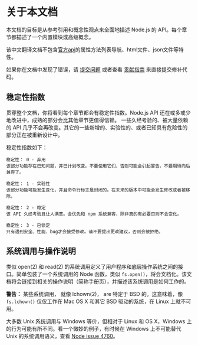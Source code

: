 # 关于本文档

<!-- type=misc -->

本文档的目标是从参考引用和概念性观点来全面地描述 Node.js 的 API。每个章节都描述了一个内置模块或高级概念。

该中文翻译文档不包含[官方api](https://nodejs.org/dist/latest-v4.x/docs/api/)的属性方法列表导航、html文件、json文件等特性。


如果你在文档中发现了错误，请 [提交问题](https://github.com/nodejs/node/issues/new) 或者查看 [贡献指南](https://github.com/nodejs/node/blob/master/CONTRIBUTING.md) 来直接提交修补代码。

## 稳定性指数

<!--type=misc-->

贯穿整个文档，你将看到每个章节都会有稳定性指数。Node.js API 还在或多或少地改进中，成熟的部分会比其他章节更值得信赖。  一些久经考验的、被大量依赖的 API 几乎不会再改变。其它的一些新增的、实验性的、或者已知具有危险性的部分正在被重新设计中。

稳定性指数如下：

```
稳定性： 0 - 弃用
该部分功能存在已知问题，并已计划改变。不要使用它们，否则可能会引起警告。不要期待向后兼容了。
```

```
稳定性： 1 - 实验性
该部分功能可能发生变化，并且命令行标志是封闭的。在未来的版本中可能会发生修改或者被移除。
```

```
稳定性： 2 - 稳定
该 API 久经考验且让人满意。会优先和 npm 系统兼容，除非真的有必要否则不会变化。
```

```
稳定性： 3 - 已锁定
只有遇到安全、性能、bug才会接受修改。请不要提出更改建议，否则会被拒绝。
```

## 系统调用与操作说明

类似 open(2) 和 read(2) 的系统调用定义了用户程序和底层操作系统之间的接口。简单包装了一个系统调用的 Node 函数，类似 `fs.open()`，将会文档化。该文档将会链接到相关的操作说明（简称手册页），并描述该系统调用是如何工作的。

**警告：** 某些系统调用， 就像 lchown(2)， are 特定于 BSD 的。这意味着，像 `fs.lchown()` 仅仅工作在 Mac OS X 和其它 BSD 驱动的系统，在 Linux 上就不可用。

大多数 Unix 系统调用与 Windows 等价，但相对于 Linux 和 OS X，Windows 上的行为可能有所不同。看一个微妙的例子，有时候在 Windows 上不可能替代 Unix 的系统调用语义，查看 [Node issue 4760](https://github.com/nodejs/node/issues/4760)。

[提交问题]: https://github.com/nodejs/node/issues/new
[贡献指南]: https://github.com/nodejs/node/blob/master/CONTRIBUTING.md

